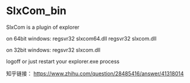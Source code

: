 # SlxCom_bin
SlxCom is a plugin of explorer

on 64bit windows:
regsvr32 slxcom64.dll
regsvr32 slxcom.dll

on 32bit windows:
regsvr32 slxcom.dll

logoff or just restart your explorer.exe process

知乎链接：
https://www.zhihu.com/question/28485416/answer/41318014
